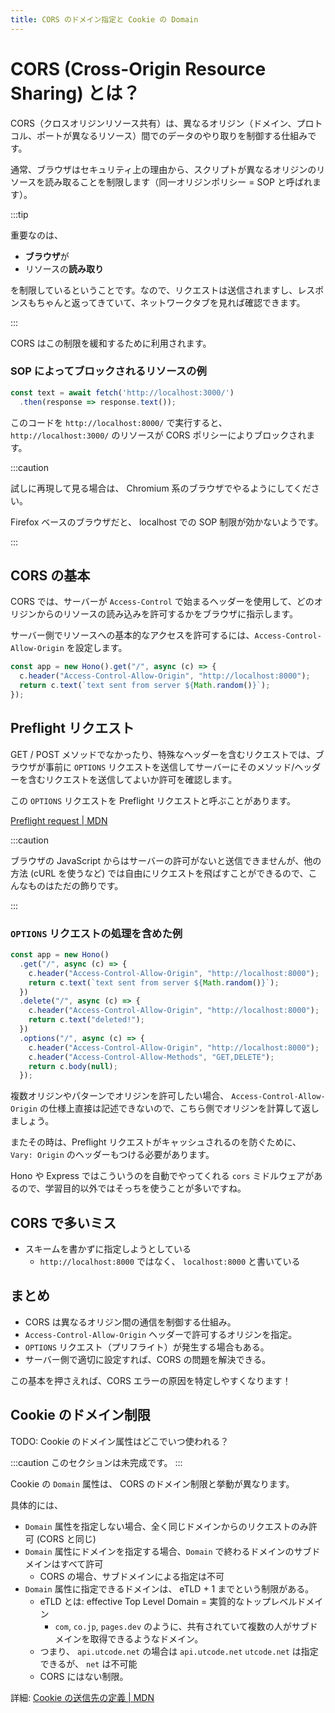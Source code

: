 ```yaml
---
title: CORS のドメイン指定と Cookie の Domain
---
```


# CORS (Cross-Origin Resource Sharing) とは？

CORS（クロスオリジンリソース共有）は、異なるオリジン（ドメイン、プロトコル、ポートが異なるリソース）間でのデータのやり取りを制御する仕組みです。

通常、ブラウザはセキュリティ上の理由から、スクリプトが異なるオリジンのリソースを読み取ることを制限します（同一オリジンポリシー = SOP と呼ばれます）。

:::tip

重要なのは、

- **ブラウザ**が
- リソースの**読み取り**

を制限しているということです。なので、リクエストは送信されますし、レスポンスもちゃんと返ってきていて、ネットワークタブを見れば確認できます。

:::

CORS はこの制限を緩和するために利用されます。

### SOP によってブロックされるリソースの例

```ts
const text = await fetch('http://localhost:3000/')
  .then(response => response.text());
```

このコードを `http://localhost:8000/` で実行すると、`http://localhost:3000/` のリソースが CORS ポリシーによりブロックされます。

:::caution

試しに再現して見る場合は、 Chromium 系のブラウザでやるようにしてください。

Firefox ベースのブラウザだと、 localhost での SOP 制限が効かないようです。

:::

## CORS の基本

CORS では、サーバーが `Access-Control` で始まるヘッダーを使用して、どのオリジンからのリソースの読み込みを許可するかをブラウザに指示します。

サーバー側でリソースへの基本的なアクセスを許可するには、`Access-Control-Allow-Origin` を設定します。

```ts {3}
const app = new Hono().get("/", async (c) => {
  c.header("Access-Control-Allow-Origin", "http://localhost:8000");
  return c.text(`text sent from server ${Math.random()}`);
});
```

## Preflight リクエスト

GET / POST メソッドでなかったり、特殊なヘッダーを含むリクエストでは、ブラウザが事前に `OPTIONS` リクエストを送信してサーバーにそのメソッド/ヘッダーを含むリクエストを送信してよいか許可を確認します。

この `OPTIONS` リクエストを Preflight リクエストと呼ぶことがあります。

[Preflight request | MDN](https://developer.mozilla.org/ja/docs/Glossary/Preflight_request)

:::caution

ブラウザの JavaScript からはサーバーの許可がないと送信できませんが、他の方法 (cURL を使うなど) では自由にリクエストを飛ばすことができるので、こんなものはただの飾りです。

:::

### `OPTIONS` リクエストの処理を含めた例

```ts {11..12}
const app = new Hono()
  .get("/", async (c) => {
    c.header("Access-Control-Allow-Origin", "http://localhost:8000");
    return c.text(`text sent from server ${Math.random()}`);
  })
  .delete("/", async (c) => {
    c.header("Access-Control-Allow-Origin", "http://localhost:8000");
    return c.text("deleted!");
  })
  .options("/", async (c) => {
    c.header("Access-Control-Allow-Origin", "http://localhost:8000");
    c.header("Access-Control-Allow-Methods", "GET,DELETE");
    return c.body(null);
  });
```

複数オリジンやパターンでオリジンを許可したい場合、 `Access-Control-Allow-Origin` の仕様上直接は記述できないので、こちら側でオリジンを計算して返しましょう。

またその時は、Preflight リクエストがキャッシュされるのを防ぐために、 `Vary: Origin` のヘッダーもつける必要があります。

Hono や Express ではこういうのを自動でやってくれる `cors` ミドルウェアがあるので、学習目的以外ではそっちを使うことが多いですね。

## CORS で多いミス

- スキームを書かずに指定しようとしている
  - `http://localhost:8000` ではなく、 `localhost:8000` と書いている

## まとめ

- CORS は異なるオリジン間の通信を制御する仕組み。
- `Access-Control-Allow-Origin` ヘッダーで許可するオリジンを指定。
- `OPTIONS` リクエスト（プリフライト）が発生する場合もある。
- サーバー側で適切に設定すれば、CORS の問題を解決できる。

この基本を押さえれば、CORS エラーの原因を特定しやすくなります！

## Cookie のドメイン制限

TODO: Cookie のドメイン属性はどこでいつ使われる？

:::caution
このセクションは未完成です。
:::

Cookie の `Domain` 属性は、 CORS のドメイン制限と挙動が異なります。

具体的には、

- `Domain` 属性を指定しない場合、全く同じドメインからのリクエストのみ許可 (CORS と同じ)
- `Domain` 属性にドメインを指定する場合、`Domain` で終わるドメインのサブドメインはすべて許可
  - CORS の場合、サブドメインによる指定は不可
- `Domain` 属性に指定できるドメインは、 eTLD + 1 までという制限がある。
  - eTLD とは: effective Top Level Domain = 実質的なトップレベルドメイン
    - `com`, `co.jp`, `pages.dev` のように、共有されていて複数の人がサブドメインを取得できるようなドメイン。
  - つまり、 `api.utcode.net` の場合は `api.utcode.net` `utcode.net` は指定できるが、 `net` は不可能
  - CORS にはない制限。

詳細: [Cookie の送信先の定義 | MDN](https://developer.mozilla.org/ja/docs/Web/HTTP/Guides/Cookies#cookie_%E3%81%AE%E9%80%81%E4%BF%A1%E5%85%88%E3%81%AE%E5%AE%9A%E7%BE%A9)
